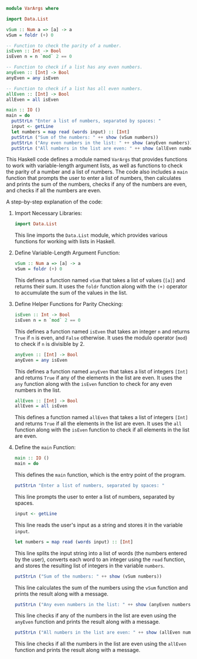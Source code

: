 ```haskell
module VarArgs where

import Data.List

vSum :: Num a => [a] -> a
vSum = foldr (+) 0

-- Function to check the parity of a number.
isEven :: Int -> Bool
isEven n = n `mod` 2 == 0

-- Function to check if a list has any even numbers.
anyEven :: [Int] -> Bool
anyEven = any isEven

-- Function to check if a list has all even numbers.
allEven :: [Int] -> Bool
allEven = all isEven

main :: IO ()
main = do
  putStrLn "Enter a list of numbers, separated by spaces: "
  input <- getLine
  let numbers = map read (words input) :: [Int]
  putStrLn ("Sum of the numbers: " ++ show (vSum numbers))
  putStrLn ("Any even numbers in the list: " ++ show (anyEven numbers))
  putStrLn ("All numbers in the list are even: " ++ show (allEven numbers))
```

This Haskell code defines a module named `VarArgs` that provides functions to work with variable-length argument lists, as well as functions to check the parity of a number and a list of numbers. The code also includes a `main` function that prompts the user to enter a list of numbers, then calculates and prints the sum of the numbers, checks if any of the numbers are even, and checks if all the numbers are even.

A step-by-step explanation of the code:

1. Import Necessary Libraries:

   ```haskell
   import Data.List
   ```

   This line imports the `Data.List` module, which provides various functions for working with lists in Haskell.

2. Define Variable-Length Argument Function:

   ```haskell
   vSum :: Num a => [a] -> a
   vSum = foldr (+) 0
   ```

   This defines a function named `vSum` that takes a list of values (`[a]`) and returns their sum. It uses the `foldr` function along with the `(+)` operator to accumulate the sum of the values in the list.

3. Define Helper Functions for Parity Checking:

   ```haskell
   isEven :: Int -> Bool
   isEven n = n `mod` 2 == 0
   ```

   This defines a function named `isEven` that takes an integer `n` and returns `True` if `n` is even, and `False` otherwise. It uses the modulo operator (`mod`) to check if `n` is divisible by 2.

   ```haskell
   anyEven :: [Int] -> Bool
   anyEven = any isEven
   ```

   This defines a function named `anyEven` that takes a list of integers `[Int]` and returns `True` if any of the elements in the list are even. It uses the `any` function along with the `isEven` function to check for any even numbers in the list.

   ```haskell
   allEven :: [Int] -> Bool
   allEven = all isEven
   ```

   This defines a function named `allEven` that takes a list of integers `[Int]` and returns `True` if all the elements in the list are even. It uses the `all` function along with the `isEven` function to check if all elements in the list are even.

4. Define the `main` Function:

   ```haskell
   main :: IO ()
   main = do
   ```

   This defines the `main` function, which is the entry point of the program.

   ```haskell
   putStrLn "Enter a list of numbers, separated by spaces: "
   ```

   This line prompts the user to enter a list of numbers, separated by spaces.

   ```haskell
   input <- getLine
   ```

   This line reads the user's input as a string and stores it in the variable `input`.

   ```haskell
   let numbers = map read (words input) :: [Int]
   ```

   This line splits the input string into a list of words (the numbers entered by the user), converts each word to an integer using the `read` function, and stores the resulting list of integers in the variable `numbers`.

   ```haskell
   putStrLn ("Sum of the numbers: " ++ show (vSum numbers))
   ```

   This line calculates the sum of the numbers using the `vSum` function and prints the result along with a message.

   ```haskell
   putStrLn ("Any even numbers in the list: " ++ show (anyEven numbers))
   ```

   This line checks if any of the numbers in the list are even using the `anyEven` function and prints the result along with a message.

   ```haskell
   putStrLn ("All numbers in the list are even: " ++ show (allEven numbers))
   ```

   This line checks if all the numbers in the list are even using the `allEven` function and prints the result along with a message.